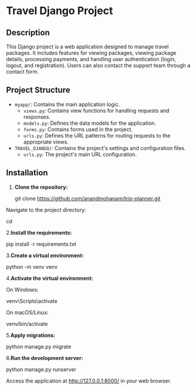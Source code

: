 # Travel Django Project

## Description

This Django project is a web application designed to manage travel packages. It includes features for viewing packages, viewing package details, processing payments, and handling user authentication (login, logout, and registration). Users can also contact the support team through a contact form.

## Project Structure

- `myapp/`: Contains the main application logic.
  - `views.py`: Contains view functions for handling requests and responses.
  - `models.py`: Defines the data models for the application.
  - `forms.py`: Contains forms used in the project.
  - `urls.py`: Defines the URL patterns for routing requests to the appropriate views.
- `TRAVEL_DJANGO/`: Contains the project's settings and configuration files.
  - `urls.py`: The project's main URL configuration.

## Installation

1. **Clone the repository:**



   git clone https://github.com/anandmohanam/trip-planner.git

Navigate to the project directory:


cd <trip-planner>

2.**Install the requirements:**



pip install -r requirements.txt


3.**Create a virtual environment:**

python -m venv venv

4.**Activate the virtual environment:**

On Windows:


venv\Scripts\activate

On macOS/Linux:



 venv/bin/activate



5.**Apply migrations:**




python manage.py migrate

6.**Run the development server:**


python manage.py runserver

Access the application at http://127.0.0.1:8000/ in your web browser.
